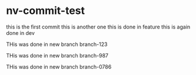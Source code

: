 # nv-commit-test

this is the first commit
this is another one
this is done in feature
this is again done in dev



THis was done in new branch branch-123

THis was done in new branch branch-987


THis was done in new branch branch-0786
